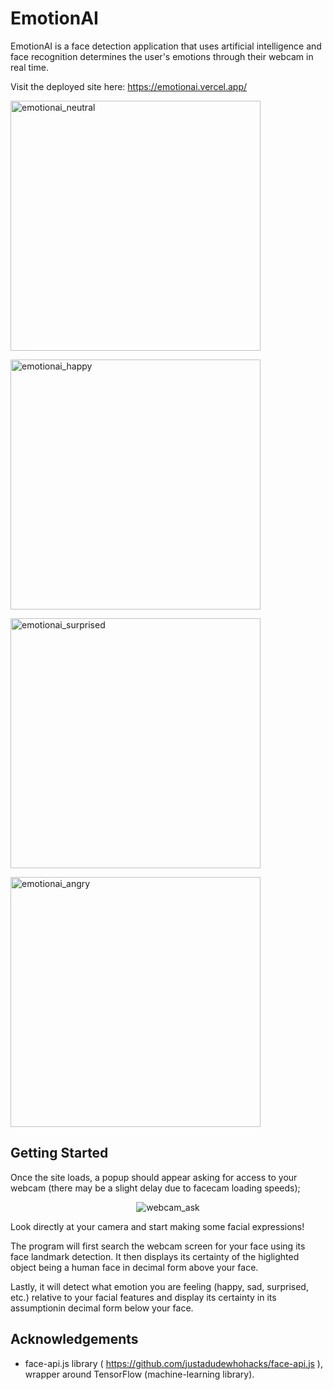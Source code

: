 # EmotionAI

EmotionAI is a face detection application that uses artificial intelligence and face recognition determines the user's emotions through their webcam in real time.

Visit the deployed site here: https://emotionai.vercel.app/

<p><img src="https://i.imgur.com/P8Jjryo.png" width="400" alt="emotionai_neutral"></p>
<p><img src="https://i.imgur.com/pMF5fmx.png" width="400" alt="emotionai_happy"></p>
<p><img src="https://i.imgur.com/42u2B3f.png" width="400" alt="emotionai_surprised"></p>
<p><img src="https://i.imgur.com/df0G1YD.png" width="400" alt="emotionai_angry"></p>

## Getting Started

Once the site loads, a popup should appear asking for access to your webcam (there may be a slight delay due to facecam loading speeds);

<p align="center"><img src="https://i.imgur.com/8yLBUDZ.png" alt="webcam_ask"></p>

Look directly at your camera and start making some facial expressions!

The program will first search the webcam screen for your face using its face landmark detection. It then displays its certainty of the higlighted object being a human face in decimal form above your face.

Lastly, it will detect what emotion you are feeling (happy, sad, surprised, etc.) relative to your facial features and display its certainty in its assumptionin decimal form below your face.

## Acknowledgements

- face-api.js library ( https://github.com/justadudewhohacks/face-api.js ), wrapper around TensorFlow (machine-learning library).
